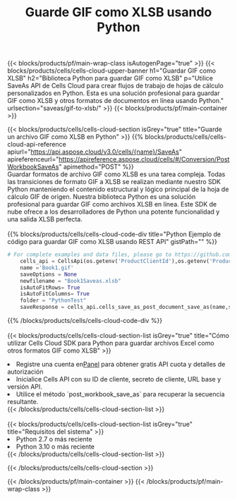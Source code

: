 ﻿---
title:  Guarde GIF como XLSB usando Python
description:  Utilizando Aspose.Cells Cloud SDK para Python para guardar el archivo en formato GIF como archivo en formato XLSB.
---
{{< blocks/products/pf/main-wrap-class isAutogenPage="true" >}}
{{< blocks/products/cells/cells-cloud-upper-banner h1="Guardar GIF como XLSB" h2="Biblioteca Python para guardar GIF como XLSB" p="Utilice SaveAs API de Cells Cloud para crear flujos de trabajo de hojas de cálculo personalizados en Python. Esta es una solución profesional para guardar GIF como XLSB y otros formatos de documentos en línea usando Python." urlsection="saveas/gif-to-xlsb/" >}}
{{< blocks/products/pf/main-container >}}

{{< blocks/products/cells/cells-cloud-section isGrey="true" title="Guarde un archivo GIF como XLSB en Python" >}}
{{% blocks/products/cells/cells-cloud-api-reference apiurl="https://api.aspose.cloud/v3.0/cells/{name}/SaveAs" apireferenceurl="https://apireference.aspose.cloud/cells/#/Conversion/PostWorkbookSaveAs" apimethod="POST" %}}
<br/>
Guardar formatos de archivo GIF como XLSB es una tarea compleja. Todas las transiciones de formato GIF a XLSB se realizan mediante nuestro SDK Python manteniendo el contenido estructural y lógico principal de la hoja de cálculo GIF de origen. Nuestra biblioteca Python es una solución profesional para guardar GIF como archivos XLSB en línea. Este SDK de nube ofrece a los desarrolladores de Python una potente funcionalidad y una salida XLSB perfecta.
<br/>
<br/>
{{% blocks/products/cells/cells-cloud-code-div title="Python Ejemplo de código para guardar GIF como XLSB usando REST API" gistPath="" %}}
  
```python
# For complete examples and data files, please go to https://github.com/aspose-cells-cloud/aspose-cells-cloud-python/
    cells_api = CellsApi(os.getenv('ProductClientId'),os.getenv('ProductClientSecret'))
    name ='Book1.gif'    
    saveOptions = None
    newfilename = "Book1Saveas.xlsb"
    isAutoFitRows= True
    isAutoFitColumns= True
    folder = "PythonTest"
    saveResponse = cells_api.cells_save_as_post_document_save_as(name,save_options=saveOptions, newfilename=(folder +'/' + newfilename),folder=folder)
```
  
{{% /blocks/products/cells/cells-cloud-code-div %}}
<br/>
<br/>
{{< blocks/products/cells/cells-cloud-section-list isGrey="true" title="Cómo utilizar Cells Cloud SDK para Python para guardar archivos Excel como otros formatos GIF como XLSB" >}}
<li> Registre una cuenta en<a href="https://dashboard.aspose.cloud/">Panel</a> para obtener gratis API cuota y detalles de autorización</li>
<li>Inicialice Cells API con su ID de cliente, secreto de cliente, URL base y versión API.</li>
<li>Utilice el método `post_workbook_save_as` para recuperar la secuencia resultante.</li>
{{< /blocks/products/cells/cells-cloud-section-list >}}
<br/>
<br/>
{{< blocks/products/cells/cells-cloud-section-list isGrey="true" title="Requisitos del sistema" >}}
<li>Python 2.7 o más reciente</li>
<li>Python 3.10 o más reciente</li>
{{< /blocks/products/cells/cells-cloud-section-list >}}

{{< /blocks/products/cells/cells-cloud-section >}}

{{< /blocks/products/pf/main-container >}}
{{< /blocks/products/pf/main-wrap-class >}}
